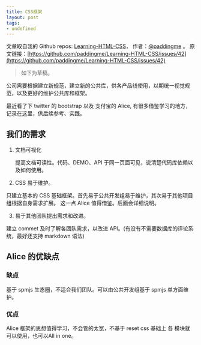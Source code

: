 ```yaml
---
title: CSS框架
layout: post
tags:
- undefined
---
```



 文章取自我的 Github  repos: [Learning-HTML-CSS](https://github.com/paddingme/Learning-HTML-CSS)， 作者：[@paddingme](http://padding.me/about.html) 。
  原文链接：[https://github.com/paddingme/Learning-HTML-CSS/issues/42](https://github.com/paddingme/Learning-HTML-CSS/issues/42)

>如下为草稿。

公司需要根据建立新规范，建立新的公共库，供各产品线使用，以期统一视觉规范，以及更好的维护公共库和框架。


最近看了下 twitter 的 bootstrap 以及  支付宝的  Alice, 有很多借鉴学习的地方，记录在这里，供后续参考、实践。


##  我们的需求

1. 文档可视化

   提高文档可读性。代码、DEMO、API 于同一页面可见，说清楚代码库依赖以及如何使用。

2. CSS 易于维护。

  只建立基本的 CSS 基础框架。首先易于公共开发组易于维护，其次易于其他项目组根据自身需求扩展。 这一点 Alice 值得借鉴。后面会详细说明。

3. 易于其他团队提出需求和改进。

建立 commet 及时了解各团队需求，以改进 API。(有没有不需要数据库的评论系统，最好还支持 markdown 语法)



## Alice 的优缺点

### 缺点

基于 spmjs 生态圈，不适合我们团队。可以由公共开发组基于 spmjs 单方面维护。

### 优点

Alice 框架的思想值得学习，不会管的太宽，不基于 reset css 基础上 各 模块就可以使用，也可以All in one。


